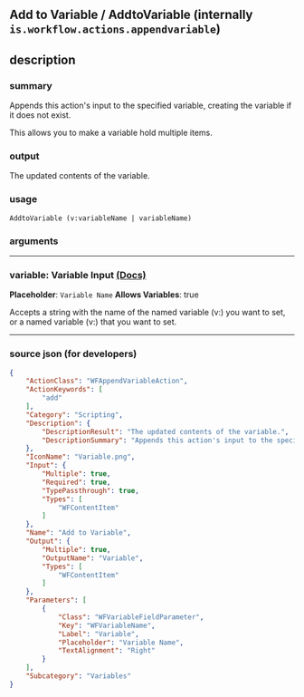 
## Add to Variable / AddtoVariable (internally `is.workflow.actions.appendvariable`)


## description

### summary

Appends this action's input to the specified variable, creating the variable if it does not exist.

This allows you to make a variable hold multiple items.


### output

The updated contents of the variable.

### usage
```
AddtoVariable (v:variableName | variableName)
```

### arguments

---

### variable: Variable Input [(Docs)](https://pfgithub.github.io/shortcutslang/gettingstarted#variable-field)
**Placeholder**: ```
		Variable Name
		```
**Allows Variables**: true



Accepts a string with the name of the named variable (v:) you want to set,
or a named variable (v:) that you want to set.


---

### source json (for developers)

```json
{
	"ActionClass": "WFAppendVariableAction",
	"ActionKeywords": [
		"add"
	],
	"Category": "Scripting",
	"Description": {
		"DescriptionResult": "The updated contents of the variable.",
		"DescriptionSummary": "Appends this action's input to the specified variable, creating the variable if it does not exist.\n\nThis allows you to make a variable hold multiple items."
	},
	"IconName": "Variable.png",
	"Input": {
		"Multiple": true,
		"Required": true,
		"TypePassthrough": true,
		"Types": [
			"WFContentItem"
		]
	},
	"Name": "Add to Variable",
	"Output": {
		"Multiple": true,
		"OutputName": "Variable",
		"Types": [
			"WFContentItem"
		]
	},
	"Parameters": [
		{
			"Class": "WFVariableFieldParameter",
			"Key": "WFVariableName",
			"Label": "Variable",
			"Placeholder": "Variable Name",
			"TextAlignment": "Right"
		}
	],
	"Subcategory": "Variables"
}
```
